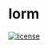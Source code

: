 # lorm
[![license](http://img.shields.io/badge/license-MIT-red.svg?style=flat)](https://raw.githubusercontent.com/jmoiron/sqlx/master/LICENSE)
